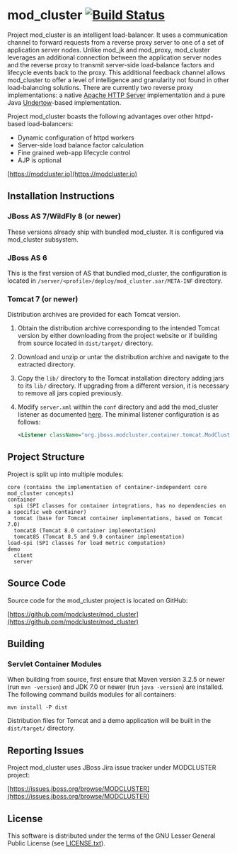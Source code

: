 mod_cluster [![Build Status](https://travis-ci.org/modcluster/mod_cluster.svg?branch=master)](https://travis-ci.org/modcluster/mod_cluster)
===========

Project mod_cluster is an intelligent load-balancer. It uses a communication channel to forward requests from a reverse
proxy server to one of a set of application server nodes. Unlike mod_jk and mod_proxy, mod_cluster leverages an
additional connection between the application server nodes and the reverse proxy to transmit server-side load-balance
factors and lifecycle events back to the proxy. This additional feedback channel allows mod_cluster to offer a level of
intelligence and granularity not found in other load-balancing solutions. There are currently two reverse proxy
implementations: a native [Apache HTTP Server](https://httpd.apache.org/) implementation and a pure Java 
[Undertow](http://undertow.io/)-based implementation.

Project mod_cluster boasts the following advantages over other httpd-based load-balancers:

* Dynamic configuration of httpd workers
* Server-side load balance factor calculation
* Fine grained web-app lifecycle control
* AJP is optional

[https://modcluster.io](https://modcluster.io)


Installation Instructions
-------------------------

### JBoss AS 7/WildFly 8 (or newer)

These versions already ship with bundled mod_cluster. It is configured via mod_cluster
subsystem.


### JBoss AS 6

This is the first version of AS that bundled mod_cluster, the configuration is located in
`/server/<profile>/deploy/mod_cluster.sar/META-INF` directory.


### Tomcat 7 (or newer)

Distribution archives are provided for each Tomcat version.

1. Obtain the distribution archive corresponding to the intended Tomcat version by either downloading from the project
   website or if building from source located in `dist/target/` directory.
2. Download and unzip or untar the distribution archive and navigate to the extracted directory.
3. Copy the `lib/` directory to the Tomcat installation directory adding jars to its `lib/` directory. If upgrading from
   a different version, it is necessary to remove all jars copied previously.
4. Modify `server.xml` within the `conf` directory and add the mod_cluster listener as documented
   [here](http://docs.modcluster.io/). The minimal listener configuration is as follows:
   
    ```xml
    <Listener className="org.jboss.modcluster.container.tomcat.ModClusterListener" connectorPort="8009"/>
    ```


Project Structure
-----------------

Project is split up into multiple modules:

```
core (contains the implementation of container-independent core mod_cluster concepts)
container
  spi (SPI classes for container integrations, has no dependencies on a specific web container)
  tomcat (base for Tomcat container implementations, based on Tomcat 7.0)
  tomcat8 (Tomcat 8.0 container implementation)
  tomcat85 (Tomcat 8.5 and 9.0 container implementation)
load-spi (SPI classes for load metric computation)
demo
  client
  server
```


Source Code
-----------

Source code for the mod_cluster project is located on GitHub:

[https://github.com/modcluster/mod_cluster](https://github.com/modcluster/mod_cluster)


Building
--------

### Servlet Container Modules

When building from source, first ensure that Maven version 3.2.5 or newer (run `mvn -version`) and JDK 7.0 or newer
(run `java -version`) are installed. The following command builds modules for all containers:

```
mvn install -P dist
```

Distribution files for Tomcat and a demo application will be built in the `dist/target/` directory.


Reporting Issues
----------------

Project mod_cluster uses JBoss Jira issue tracker under MODCLUSTER project:

[https://issues.jboss.org/browse/MODCLUSTER](https://issues.jboss.org/browse/MODCLUSTER)


License
-------

This software is distributed under the terms of the GNU Lesser General Public License (see [LICENSE.txt](LICENSE.txt)).

